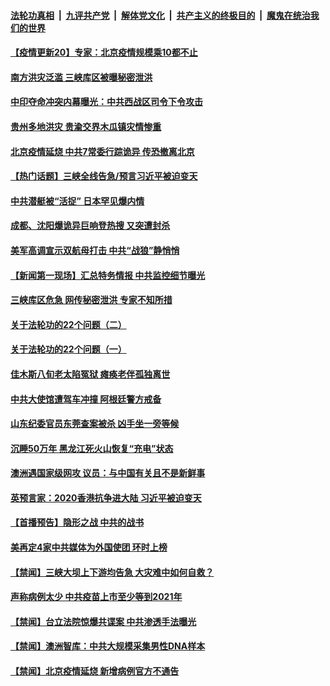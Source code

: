 ####  [法轮功真相](../../../../basic/blob/master/README.md?t=06232331) &nbsp;|&nbsp; [九评共产党](../../../../9ping.md/blob/master/README.md?t=06232331) &nbsp;|&nbsp; [解体党文化](../../../../jtdwh.md/blob/master/README.md?t=06232331)  &nbsp;|&nbsp; [共产主义的终极目的](../../../../gczydzjmd.md/blob/master/README.md?t=06232331) &nbsp;|&nbsp; [魔鬼在统治我们的世界](../../../../mgztzwmdsj.md/blob/master/README.md?t=06232331) 

#### [【疫情更新20】专家：北京疫情规模乘10都不止](../pages/prog204/a102876465.md?t=06232331) 

#### [南方洪灾泛滥 三峡库区被曝秘密泄洪](../pages/prog204/a102877685.md?t=06232331) 

#### [中印夺命冲突内幕曝光：中共西战区司令下令攻击](../pages/prog204/a102877654.md?t=06232331) 

#### [贵州多地洪灾 贵渝交界木瓜镇灾情惨重](../pages/prog204/a102877637.md?t=06232331) 

#### [北京疫情延烧 中共7常委行踪诡异 传恐撤离北京](../pages/prog204/a102877635.md?t=06232331) 

#### [【热门话题】三峡全线告急/预言习近平被迫变天](../pages/prog204/a102877604.md?t=06232331) 

#### [中共潜艇被“活捉” 日本罕见爆内情](../pages/prog204/a102877622.md?t=06232331) 

#### [成都、沈阳爆诡异巨响登热搜 又突遭封杀](../pages/prog204/a102877586.md?t=06232331) 

#### [美军高调宣示双航母打击 中共“战狼”静悄悄](../pages/prog204/a102877529.md?t=06232331) 

#### [【新闻第一现场】汇总特务情报 中共监控细节曝光](../pages/prog204/a102877516.md?t=06232331) 

#### [三峡库区危急 网传秘密泄洪 专家不知所措](../pages/prog204/a102877482.md?t=06232331) 

#### [关于法轮功的22个问题（二）](../pages/prog204/a102877425.md?t=06232331) 


#### [关于法轮功的22个问题（一）](../pages/prog204/a102877409.md?t=06232331) 

#### [佳木斯八旬老太陷冤狱 瘫痪老伴孤独离世](../pages/prog204/a102877402.md?t=06232331) 

#### [中共大使馆遭驾车冲撞 阿根廷警方戒备](../pages/prog204/a102877350.md?t=06232331) 

#### [山东纪委官员东莞查案被杀 凶手坐一旁等候](../pages/prog204/a102877351.md?t=06232331) 

#### [沉睡50万年 黑龙江死火山恢复“充电”状态](../pages/prog204/a102877333.md?t=06232331) 

#### [澳洲遇国家级网攻 议员：与中国有关且不是新鲜事](../pages/prog204/a102877326.md?t=06232331) 


#### [英预言家：2020香港抗争进大陆 习近平被迫变天](../pages/prog204/a102877295.md?t=06232331) 

#### [【首播预告】隐形之战 中共的战书](../pages/prog204/a102875967.md?t=06232331) 


#### [美再定4家中共媒体为外国使团 环时上榜](../pages/prog204/a102877205.md?t=06232331) 


#### [【禁闻】三峡大坝上下游均告急 大灾难中如何自救？](../pages/prog204/a102877119.md?t=06232331) 

#### [声称病例太少 中共疫苗上市至少等到2021年](../pages/prog204/a102877029.md?t=06232331) 

#### [【禁闻】台立法院惊爆共谍案 中共渗透手法曝光](../pages/prog204/a102877064.md?t=06232331) 

#### [【禁闻】澳洲智库：中共大规模采集男性DNA样本](../pages/prog204/a102877057.md?t=06232331) 

#### [【禁闻】北京疫情延烧 新增病例官方不通告](../pages/prog204/a102877050.md?t=06232331) 

